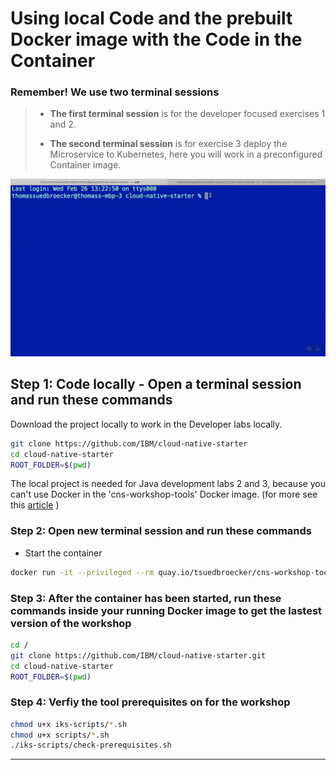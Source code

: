 # Using local Code and the prebuilt Docker image with the Code in the Container


### Remember! We use two terminal sessions

> * **The first terminal session** is for the developer focused exercises 1 and 2.
>
> * **The second terminal session** is for exercise 3 deploy the Microservice to Kubernetes, here you will work in a preconfigured Container image.

![](../images/cns-terminals.gif)

## Step 1: Code locally - Open a terminal session and run these commands

Download the project locally to work in the Developer labs locally.

```sh
git clone https://github.com/IBM/cloud-native-starter
cd cloud-native-starter
ROOT_FOLDER=$(pwd)
```

The local project is needed for Java development labs 2 and 3, because you can't use Docker in the 'cns-workshop-tools' Docker image. (for more see this [article](https://suedbroecker.net/2019/08/27/definition-of-a-dockerfile-to-use-bash-scripts-on-a-windows-10-machine-for-our-cloud-native-starter-workshop/) )

### Step 2: Open new terminal session and run these commands

* Start the container

```bash
docker run -it --privileged --rm quay.io/tsuedbroecker/cns-workshop-tools:buildah-v1
```

### Step 3: After the container has been started, run these commands inside your running Docker image to get the lastest version of the workshop

```bash
cd /
git clone https://github.com/IBM/cloud-native-starter.git
cd cloud-native-starter
ROOT_FOLDER=$(pwd)
```

### Step 4: Verfiy the tool prerequisites on for the workshop

```bash
chmod u+x iks-scripts/*.sh
chmod u+x scripts/*.sh
./iks-scripts/check-prerequisites.sh
```

---
